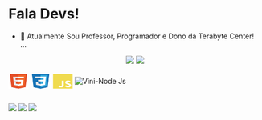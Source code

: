 # Fala Devs!

- 🔭 Atualmente Sou Professor, Programador e Dono da Terabyte Center!  ...

<div align="center" style="display: inline_block">
  <a href="https://github.com/ViniciusBarnabe2019"></a> 
  <img height="180em" src="https://github-readme-stats.vercel.app/api?username=ViniciusBarnabe2019&show_icons=true&icon_color=6d4ee9&title_color=6d4ee9&locale=pt-br&theme=dark&bg_color=000&include_all_commits=true&count_private=true"/>
  <img height="180em" src="https://github-readme-stats.vercel.app/api/top-langs/?username=ViniciusBarnabe2019&layout=compact&langs_count=7&title_color=6d4ee9&locale=pt-br&bg_color=000&theme=dark"/>
</div>
  <br />
<div style="display: inline_block">
  <img align="center" alt="Vini-HTML" height="30" width="40" src="https://raw.githubusercontent.com/devicons/devicon/master/icons/html5/html5-original.svg">
  <img align="center" alt="Vini-CSS" height="30" width="40" src="https://raw.githubusercontent.com/devicons/devicon/master/icons/css3/css3-original.svg">
  <img align="center" alt="Vini-Js" height="30" width="40" src="https://raw.githubusercontent.com/devicons/devicon/master/icons/javascript/javascript-plain.svg">
  <img align="center" alt="Vini-Node Js" height="30" width="40" src="https://cdn.jsdelivr.net/gh/devicons/devicon/icons/nodejs/nodejs-original.svg">
</div>

##

  <div>
<a href="https://www.linkedin.com/in/marcos-vin%C3%ADcius-barnab%C3%A9-3b940b21a/" target="_blank"><img src="https://img.shields.io/badge/-LinkedIn-%230077B5?style=for-the-badge&logo=linkedin&logoColor=white" target="_blank"></a> 
<a href="https://www.youtube.com/@terabytecenter4563" target="_blank"><img src="https://img.shields.io/badge/YouTube-FF0000?style=for-the-badge&logo=youtube&logoColor=white" target="_blank"></a>
  <a href="https://instagram.com/terabytecenter" target="_blank"><img src="https://img.shields.io/badge/-Instagram-%23E4405F?style=for-the-badge&logo=instagram&logoColor=white" target="_blank"></a>
 
  </div>
